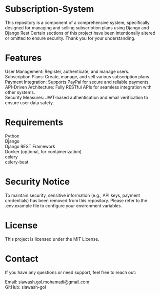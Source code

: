 # Subscription-System
  This repository is a component of a comprehensive system, specifically designed for managing and selling subscription plans using Django and Django Rest
  Certain sections of this project have been intentionally altered or omitted to ensure   security. Thank you for your understanding.

# Features
  User Management: Register, authenticate, and manage users.</br>
  Subscription Plans: Create, manage, and sell various subscription plans.</br>
  Payment Integration: Supports PayPal for secure and reliable payments.</br>
  API-Driven Architecture: Fully RESTful APIs for seamless integration with other systems.</br>
  Security Measures: JWT-based authentication and email verification to ensure user data  safety.</br>


# Requirements
  Python</br>
  Django</br>
  Django REST Framework</br>
  Docker (optional, for containerization)</br>
  celery</br>
  celery-beat</br>

# Security Notice
  To maintain security, sensitive information (e.g., API keys, payment credentials) has   been removed from this repository. Please refer to the .env.example file to configure   your environment variables.

# License
  This project is licensed under the MIT License.

# Contact
  If you have any questions or need support, feel free to reach out:

  Email: siawash.gol.mohamadi@gmail.com</br>
  GitHub: siawash-gol
